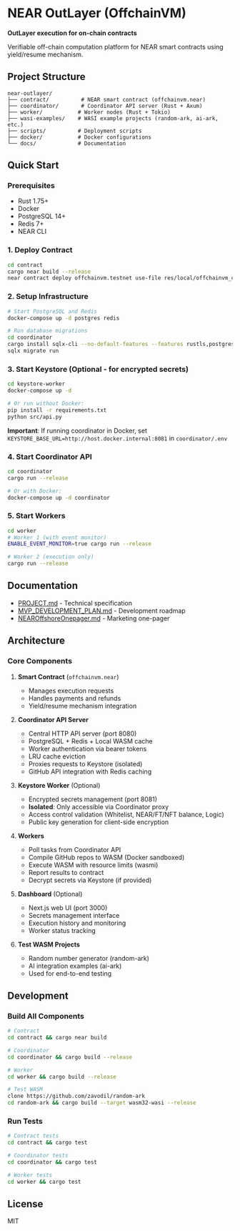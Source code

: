 # NEAR OutLayer (OffchainVM)

**OutLayer execution for on-chain contracts**

Verifiable off-chain computation platform for NEAR smart contracts using yield/resume mechanism.

## Project Structure

```
near-outlayer/
├── contract/          # NEAR smart contract (offchainvm.near)
├── coordinator/       # Coordinator API server (Rust + Axum)
├── worker/           # Worker nodes (Rust + Tokio)
├── wasi-examples/    # WASI example projects (random-ark, ai-ark, etc.)
├── scripts/          # Deployment scripts
├── docker/           # Docker configurations
└── docs/             # Documentation
```

## Quick Start

### Prerequisites

- Rust 1.75+
- Docker
- PostgreSQL 14+
- Redis 7+
- NEAR CLI

### 1. Deploy Contract

```bash
cd contract
cargo near build --release
near contract deploy offchainvm.testnet use-file res/local/offchainvm_contract.wasm with-init-call new json-args '{"owner_id":"offchainvm.testnet","operator_id":"worker.offchainvm.testnet"}' prepaid-gas '100.0 Tgas' attached-deposit '0 NEAR' network-config testnet sign-with-keychain send
```

### 2. Setup Infrastructure

```bash
# Start PostgreSQL and Redis
docker-compose up -d postgres redis

# Run database migrations
cd coordinator
cargo install sqlx-cli --no-default-features --features rustls,postgres
sqlx migrate run
```

### 3. Start Keystore (Optional - for encrypted secrets)

```bash
cd keystore-worker
docker-compose up -d

# Or run without Docker:
pip install -r requirements.txt
python src/api.py
```

**Important**: If running coordinator in Docker, set `KEYSTORE_BASE_URL=http://host.docker.internal:8081` in `coordinator/.env`

### 4. Start Coordinator API

```bash
cd coordinator
cargo run --release

# Or with Docker:
docker-compose up -d coordinator
```

### 5. Start Workers

```bash
cd worker
# Worker 1 (with event monitor)
ENABLE_EVENT_MONITOR=true cargo run --release

# Worker 2 (execution only)
cargo run --release
```

## Documentation

- [PROJECT.md](PROJECT.md) - Technical specification
- [MVP_DEVELOPMENT_PLAN.md](MVP_DEVELOPMENT_PLAN.md) - Development roadmap
- [NEAROffshoreOnepager.md](NEAROffshoreOnepager.md) - Marketing one-pager

## Architecture

### Core Components

1. **Smart Contract** (`offchainvm.near`)
   - Manages execution requests
   - Handles payments and refunds
   - Yield/resume mechanism integration

2. **Coordinator API Server**
   - Central HTTP API server (port 8080)
   - PostgreSQL + Redis + Local WASM cache
   - Worker authentication via bearer tokens
   - LRU cache eviction
   - Proxies requests to Keystore (isolated)
   - GitHub API integration with Redis caching

3. **Keystore Worker** (Optional)
   - Encrypted secrets management (port 8081)
   - **Isolated**: Only accessible via Coordinator proxy
   - Access control validation (Whitelist, NEAR/FT/NFT balance, Logic)
   - Public key generation for client-side encryption

4. **Workers**
   - Poll tasks from Coordinator API
   - Compile GitHub repos to WASM (Docker sandboxed)
   - Execute WASM with resource limits (wasmi)
   - Report results to contract
   - Decrypt secrets via Keystore (if provided)

5. **Dashboard** (Optional)
   - Next.js web UI (port 3000)
   - Secrets management interface
   - Execution history and monitoring
   - Worker status tracking

6. **Test WASM Projects**
   - Random number generator (random-ark)
   - AI integration examples (ai-ark)
   - Used for end-to-end testing

## Development

### Build All Components

```bash
# Contract
cd contract && cargo near build

# Coordinator
cd coordinator && cargo build --release

# Worker
cd worker && cargo build --release

# Test WASM
clone https://github.com/zavodil/random-ark
cd random-ark && cargo build --target wasm32-wasi --release
```

### Run Tests

```bash
# Contract tests
cd contract && cargo test

# Coordinator tests
cd coordinator && cargo test

# Worker tests
cd worker && cargo test
```

## License

MIT
